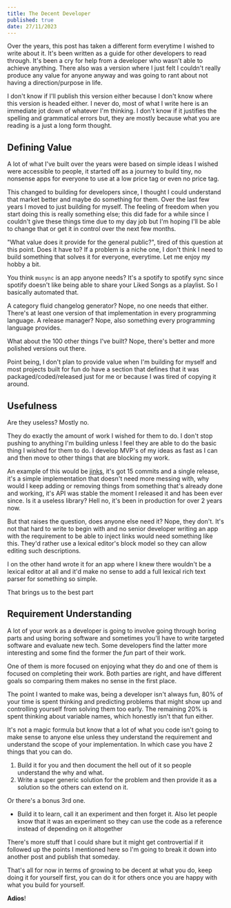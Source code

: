 ```yaml
---
title: The Decent Developer
published: true
date: 27/11/2023
---
```


Over the years, this post has taken a different form everytime I wished to write
about it. It's been written as a guide for other developers to read through.
It's been a cry for help from a developer who wasn't able to achieve anything.
There also was a version where I just felt I couldn't really produce any value
for anyone anyway and was going to rant about not having a direction/purpose in
life.

I don't know if I'll publish this version either because I don't know where this
version is headed either. I never do, most of what I write here is an immediate
jot down of whatever I'm thinking. I don't know if it justifies the spelling and
grammatical errors but, they are mostly because what you are reading is a just a
long form thought.

## Defining Value

A lot of what I've built over the years were based on simple ideas I wished were
accessible to people, it started off as a journey to build tiny, no nonsense
apps for everyone to use at a low price tag or even no price tag.

This changed to building for developers since, I thought I could understand that
market better and maybe do something for them. Over the last few years I moved
to just building for myself. The feeling of freedom when you start doing this is
really something else; this did fade for a while since I couldn't give these
things time due to my day job but I'm hoping I'll be able to change that or get
it in control over the next few months.

"What value does it provide for the general public?", tired of this question at
this point. Does it have to? If a problem is a niche one, I don't think I need
to build something that solves it for everyone, everytime. Let me enjoy my hobby
a bit.

You think `musync` is an app anyone needs? It's a spotify to spotify sync since
spotify doesn't like being able to share your Liked Songs as a playlist. So I
basically automated that.

A category fluid changelog generator? Nope, no one needs that either. There's at
least one version of that implementation in every programming language. A
release manager? Nope, also something every programming language provides.

What about the 100 other things I've built? Nope, there's better and more
polished versions out there.

Point being, I don't plan to provide value when I'm building for myself and most
projects built for fun do have a section that defines that it was
packaged/coded/released just for me or because I was tired of copying it around.

## Usefulness

Are they useless? Mostly no.

They do exactly the amount of work I wished for them to do. I don't stop pushing
to anything I'm building unless I feel they are able to do the basic thing I
wished for them to do. I develop MVP's of my ideas as fast as I can and then
move to other things that are blocking my work.

An example of this would be [jinks](https://github.com/barelyhuman/jinks), it's
got 15 commits and a single release, it's a simple implementation that doesn't
need more messing with, why would I keep adding or removing things from
something that's already done and working, it's API was stable the moment I
released it and has been ever since. Is it a useless library? Hell no, it's been
in production for over 2 years now.

But that raises the question, does anyone else need it? Nope, they don't. It's
not that hard to write to begin with and no senior developer writing an app with
the requirement to be able to inject links would need something like this.
They'd rather use a lexical editor's block model so they can allow editing such
descriptions.

I on the other hand wrote it for an app where I knew there wouldn't be a lexical
editor at all and it'd make no sense to add a full lexical rich text parser for
something so simple.

That brings us to the best part

## Requirement Understanding

A lot of your work as a developer is going to involve going through boring parts
and using boring software and sometimes you'll have to write targeted software
and evaluate new tech. Some developers find the latter more interesting and some
find the former the _fun_ part of their work.

One of them is more focused on enjoying what they do and one of them is focused
on completing their work. Both parties are right, and have different goals so
comparing them makes no sense in the first place.

The point I wanted to make was, being a developer isn't always fun, 80% of your
time is spent thinking and predicting problems that might show up and
controlling yourself from solving them too early. The remaining 20% is spent
thinking about variable names, which honestly isn't that fun either.

It's not a magic formula but know that a lot of what you code isn't going to
make sense to anyone else unless they understand the requirement and understand
the scope of your implementation. In which case you have 2 things that you can
do.

1. Build it for you and then document the hell out of it so people understand
   the why and what.
2. Write a super generic solution for the problem and then provide it as a
   solution so the others can extend on it.

Or there's a bonus 3rd one.

- Build it to learn, call it an experiment and then forget it. Also let people
  know that it was an experiment so they can use the code as a reference instead
  of depending on it altogether

There's more stuff that I could share but it might get controvertial if it
followed up the points I mentioned here so I'm going to break it down into
another post and publish that someday.

That's all for now in terms of growing to be decent at what you do, keep doing
it for yourself first, you can do it for others once you are happy with what you
build for yourself.

**Adios**!
